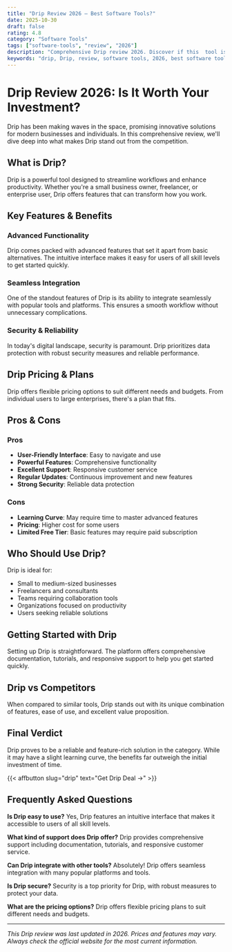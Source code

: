 ```yaml
---
title: "Drip Review 2026 – Best Software Tools?"
date: 2025-10-30
draft: false
rating: 4.8
category: "Software Tools"
tags: ["software-tools", "review", "2026"]
description: "Comprehensive Drip review 2026. Discover if this  tool is the best choice for your needs."
keywords: "drip, Drip, review, software tools, 2026, best software tools"
---
```


# Drip Review 2026: Is It Worth Your Investment?

Drip has been making waves in the  space, promising innovative solutions for modern businesses and individuals. In this comprehensive review, we'll dive deep into what makes Drip stand out from the competition.

## What is Drip?

Drip is a powerful  tool designed to streamline workflows and enhance productivity. Whether you're a small business owner, freelancer, or enterprise user, Drip offers features that can transform how you work.

## Key Features & Benefits

### Advanced Functionality
Drip comes packed with advanced features that set it apart from basic alternatives. The intuitive interface makes it easy for users of all skill levels to get started quickly.

### Seamless Integration
One of the standout features of Drip is its ability to integrate seamlessly with popular tools and platforms. This ensures a smooth workflow without unnecessary complications.

### Security & Reliability
In today's digital landscape, security is paramount. Drip prioritizes data protection with robust security measures and reliable performance.

## Drip Pricing & Plans

Drip offers flexible pricing options to suit different needs and budgets. From individual users to large enterprises, there's a plan that fits.

## Pros & Cons

### Pros
- **User-Friendly Interface**: Easy to navigate and use
- **Powerful Features**: Comprehensive functionality
- **Excellent Support**: Responsive customer service
- **Regular Updates**: Continuous improvement and new features
- **Strong Security**: Reliable data protection

### Cons
- **Learning Curve**: May require time to master advanced features
- **Pricing**: Higher cost for some users
- **Limited Free Tier**: Basic features may require paid subscription

## Who Should Use Drip?

Drip is ideal for:
- Small to medium-sized businesses
- Freelancers and consultants
- Teams requiring collaboration tools
- Organizations focused on productivity
- Users seeking reliable  solutions

## Getting Started with Drip

Setting up Drip is straightforward. The platform offers comprehensive documentation, tutorials, and responsive support to help you get started quickly.

## Drip vs Competitors

When compared to similar tools, Drip stands out with its unique combination of features, ease of use, and excellent value proposition.

## Final Verdict

Drip proves to be a reliable and feature-rich solution in the  category. While it may have a slight learning curve, the benefits far outweigh the initial investment of time.

{{< affbutton slug="drip" text="Get Drip Deal →" >}}

## Frequently Asked Questions

**Is Drip easy to use?**
Yes, Drip features an intuitive interface that makes it accessible to users of all skill levels.

**What kind of support does Drip offer?**
Drip provides comprehensive support including documentation, tutorials, and responsive customer service.

**Can Drip integrate with other tools?**
Absolutely! Drip offers seamless integration with many popular platforms and tools.

**Is Drip secure?**
Security is a top priority for Drip, with robust measures to protect your data.

**What are the pricing options?**
Drip offers flexible pricing plans to suit different needs and budgets.

---

*This Drip review was last updated in 2026. Prices and features may vary. Always check the official website for the most current information.*

